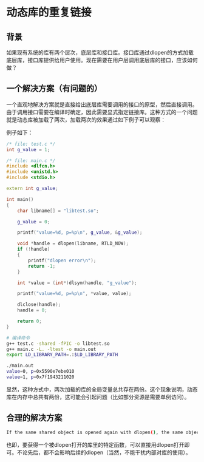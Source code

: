 # 动态库的重复链接

## 背景

如果现有系统的库有两个层次，底层库和接口库。接口库通过dlopen的方式加载底层库，接口库提供给用户使用。现在需要在用户层调用底层库的接口，应该如何做？

## 一个解决方案（有问题的）

一个直观地解决方案就是直接给出底层库需要调用的接口的原型，然后直接调用。由于调用接口需要在编译时确定，因此需要显式指定链接库。这种方式的一个问题就是动态库被加载了两次，加载两次的效果通过如下例子可以观察：

例子如下：

```C++
/* file: test.c */
int g_value = 1;
```

```C++
/* file: main.c */
#include <dlfcn.h>
#include <unistd.h>
#include <stdio.h>

extern int g_value;

int main()
{
    char libname[] = "libtest.so";

    g_value = 0;

    printf("value=%d, p=%p\n", g_value, &g_value);

    void *handle = dlopen(libname, RTLD_NOW);
    if (!handle)
    {
        printf("dlopen error\n");
        return -1;
    }

    int *value = (int*)dlsym(handle, "g_value");

    printf("value=%d, p=%p\n", *value, value);

    dlclose(handle);
    handle = 0;

    return 0;
}
```

```bash
# 编译命令
g++ test.c -shared -fPIC -o libtest.so
g++ main.c -L. -ltest -o main.out
export LD_LIBRARY_PATH=.:$LD_LIBRARY_PATH

./main.out
value=0, p=0x5590e7ebe010
value=1, p=0x7f1943211020
```

显然，这种方式中，两次加载的库的全局变量总共存在两份。这个现象说明，动态库在内存中总共有两份，这可能会引起问题（比如部分资源是需要单例访问）。

## 合理的解决方案

```bash
If the same shared object is opened again with dlopen(), the same object  handle  is  returned.   The  dynamic linker maintains reference counts for object handles, so a dynamically loaded shared object is not deallocated until dlclose() has been called on it as many times as dlopen() has succeeded on it.  Constructors (see below) are  called  only  when the object is actually loaded into memory (i.e., when the reference count increases to 1).
```

也即，要获得一个被dlopen打开的库里的特定函数，可以直接用dlopen打开即可。不论先后，都不会影响后续的dlopen（当然，不能干扰内部对库的使用）。
